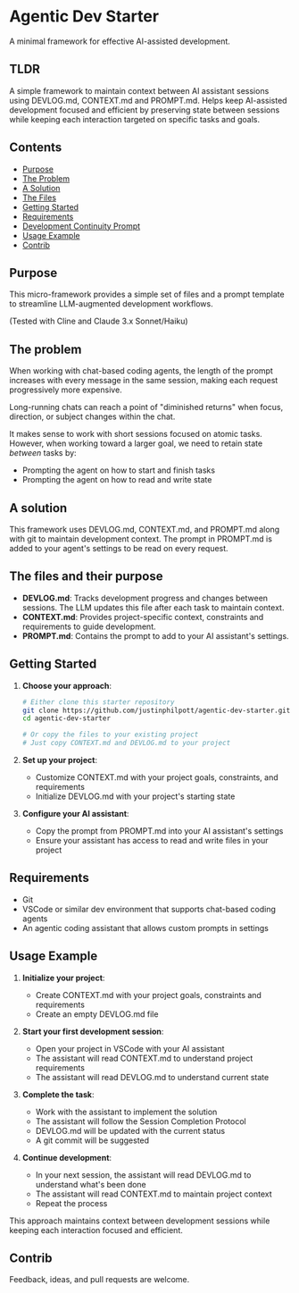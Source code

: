 # Agentic Dev Starter

A minimal framework for effective AI-assisted development.

## TLDR
A simple framework to maintain context between AI assistant sessions using DEVLOG.md, CONTEXT.md and PROMPT.md. Helps keep AI-assisted development focused and efficient by preserving state between sessions while keeping each interaction targeted on specific tasks and goals.

## Contents
- [Purpose](#purpose)
- [The Problem](#the-problem)
- [A Solution](#a-solution)
- [The Files](#the-files)
- [Getting Started](#getting-started)
- [Requirements](#requirements)
- [Development Continuity Prompt](#development-continuity-prompt)
- [Usage Example](#usage-example)
- [Contrib](#contrib)

## Purpose

This micro-framework provides a simple set of files and a prompt template to streamline LLM-augmented development workflows.

(Tested with Cline and Claude 3.x Sonnet/Haiku)

## The problem

When working with chat-based coding agents, the length of the prompt increases with every message in the same session, making each request progressively more expensive.

Long-running chats can reach a point of "diminished returns" when focus, direction, or subject changes within the chat.

It makes sense to work with short sessions focused on atomic tasks. However, when working toward a larger goal, we need to retain state *between* tasks by:
- Prompting the agent on how to start and finish tasks
- Prompting the agent on how to read and write state

## A solution

This framework uses DEVLOG.md, CONTEXT.md, and PROMPT.md along with git to maintain development context. The prompt in PROMPT.md is added to your agent's settings to be read on every request.

## The files and their purpose

- **DEVLOG.md**: Tracks development progress and changes between sessions. The LLM updates this file after each task to maintain context.
- **CONTEXT.md**: Provides project-specific context, constraints and requirements to guide development.
- **PROMPT.md**: Contains the prompt to add to your AI assistant's settings.

## Getting Started

1. **Choose your approach**:
   ```bash
   # Either clone this starter repository
   git clone https://github.com/justinphilpott/agentic-dev-starter.git
   cd agentic-dev-starter
   
   # Or copy the files to your existing project
   # Just copy CONTEXT.md and DEVLOG.md to your project
   ```

2. **Set up your project**:
   - Customize CONTEXT.md with your project goals, constraints, and requirements
   - Initialize DEVLOG.md with your project's starting state

3. **Configure your AI assistant**:
   - Copy the prompt from PROMPT.md into your AI assistant's settings
   - Ensure your assistant has access to read and write files in your project

## Requirements

- Git
- VSCode or similar dev environment that supports chat-based coding agents
- An agentic coding assistant that allows custom prompts in settings

## Usage Example

1. **Initialize your project**:
   - Create CONTEXT.md with your project goals, constraints and requirements
   - Create an empty DEVLOG.md file

2. **Start your first development session**:
   - Open your project in VSCode with your AI assistant
   - The assistant will read CONTEXT.md to understand project requirements
   - The assistant will read DEVLOG.md to understand current state

3. **Complete the task**:
   - Work with the assistant to implement the solution
   - The assistant will follow the Session Completion Protocol
   - DEVLOG.md will be updated with the current status
   - A git commit will be suggested

4. **Continue development**:
   - In your next session, the assistant will read DEVLOG.md to understand what's been done
   - The assistant will read CONTEXT.md to maintain project context
   - Repeat the process

This approach maintains context between development sessions while keeping each interaction focused and efficient.

## Contrib

Feedback, ideas, and pull requests are welcome.
